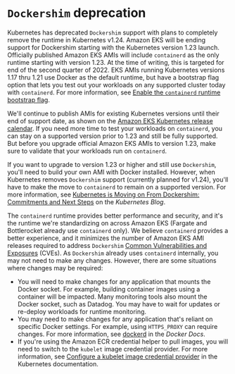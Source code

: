# `Dockershim` deprecation<a name="dockershim-deprecation"></a>

Kubernetes has deprecated `Dockershim` support with plans to completely remove the runtime in Kubernetes v1.24. Amazon EKS will be ending support for Dockershim starting with the Kubernetes version 1\.23 launch\. Officially published Amazon EKS AMIs will include `containerd` as the only runtime starting with version 1\.23\. At the time of writing, this is targeted for end of the second quarter of 2022\. EKS AMIs running Kubernetes versions 1\.17 thru 1\.21 use Docker as the default runtime, but have a bootstrap flag option that lets you test out your workloads on any supported cluster today with `containerd`\. For more information, see [Enable the `containerd` runtime bootstrap flag](eks-optimized-ami.md#containerd-bootstrap)\.

We'll continue to publish AMIs for existing Kubernetes versions until their end of support date, as shown on the [Amazon EKS Kubernetes release calendar](kubernetes-versions.md#kubernetes-release-calendar)\. If you need more time to test your workloads on `containerd`, you can stay on a supported version prior to 1\.23 and still be fully supported\. But before you upgrade official Amazon EKS AMIs to version 1\.23, make sure to validate that your workloads run on `containerd`\. 

If you want to upgrade to version 1\.23 or higher and still use `Dockershim`, you'll need to build your own AMI with Docker installed\. However, when Kubernetes removes `Dockershim` support (currently planned for v1.24), you'll have to make the move to `containerd` to remain on a supported version\. For more information, see [Kubernetes is Moving on From Dockershim: Commitments and Next Steps](https://kubernetes.io/blog/2022/01/07/kubernetes-is-moving-on-from-dockershim/) on the *Kubernetes Blog*\.

The `containerd` runtime provides better performance and security, and it's the runtime we're standardizing on across Amazon EKS \(Fargate and Bottlerocket already use `containerd` only\)\. We believe `containerd` provides a better experience, and it minimizes the number of Amazon EKS AMI releases required to address `Dockershim` [Common Vulnerabilities and Exposures](https://cve.mitre.org/) \(CVEs\)\. As `Dockershim` already uses `containerd` internally, you may not need to make any changes\. However, there are some situations where changes may be required:
+ You will need to make changes for any application that mounts the Docker socket\. For example, building container images using a container will be impacted\. Many monitoring tools also mount the Docker socket, such as Datadog\. You may have to wait for updates or re\-deploy workloads for runtime monitoring\.
+ You may need to make changes for any application that's reliant on specific Docker settings\. For example, using `HTTPS_PROXY` can require changes\. For more information, see [dockerd](https://docs.docker.com/engine/reference/commandline/dockerd/) in the *Docker Docs*\.
+ If you're using the Amazon ECR credential helper to pull images, you will need to switch to the `kubelet` image credential provider\. For more information, see [Configure a kubelet image credential provider](https://kubernetes.io/docs/tasks/kubelet-credential-provider/kubelet-credential-provider/) in the Kubernetes documentation\.
